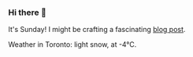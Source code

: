 ### Hi there :wave:

It's Sunday! I might be crafting a fascinating [blog post](https://www.benjaminwuethrich.dev).

Weather in Toronto: light snow, at -4°C.
